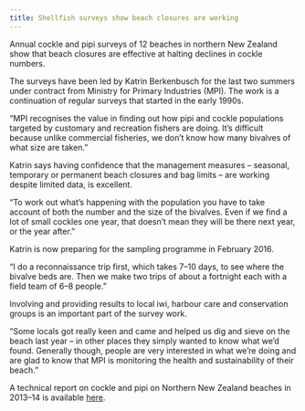 ```yaml
---
title: Shellfish surveys show beach closures are working
---
```


Annual cockle and pipi surveys of 12 beaches in northern New
Zealand show that beach closures are effective at halting
declines in cockle numbers.

<!--more-->

The surveys have been led by Katrin Berkenbusch for the last two summers
under contract from Ministry for Primary Industries (MPI).  The work is a 
continuation of regular surveys that started in the early 1990s.

“MPI recognises the value in finding out how pipi and cockle populations
targeted by customary and recreation fishers are doing. It’s difficult because
unlike commercial fisheries, we don’t know how many bivalves of what size are
taken.”

Katrin says having confidence that the management measures – seasonal,
temporary or permanent beach closures and bag limits – are working despite
limited data, is excellent.

“To work out what’s happening with the population you have to take account of
both the number and the size of the bivalves. Even if we find a lot of small cockles
one year, that doesn’t mean they will be there next year, or the year after.”

Katrin is now preparing for the sampling programme in February 2016.

“I do a reconnaissance trip first, which takes 7–10 days, to see where the bivalve
beds are. Then we make two trips of about a fortnight each with a field team of
6–8 people.”

Involving and providing results to local iwi, harbour care and conservation
groups is an important part of the survey work.

“Some locals got really keen and came and helped us dig and sieve on the beach
last year – in other places they simply wanted to know what we’d found.
Generally though, people are very interested in what we’re doing and are glad to
know that MPI is monitoring the health and sustainability of their beach.”

A technical report on cockle and pipi on Northern New Zealand beaches in 2013–14 is
available [here](/publications/berkenbusch_intertidal_2015.html).
